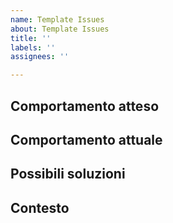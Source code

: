 ```yaml
---
name: Template Issues
about: Template Issues
title: ''
labels: ''
assignees: ''

---
```


## Comportamento atteso
<!--- In caso di bug, descrivi come ti aspetti che dovrebbe funzionare -->
<!--- In caso di feature, descrivi cosa si dovrebbe implementare -->


## Comportamento attuale
<!--- In caso di bug, descrivi cosa non sta funzionando -->
<!--- In caso di feature, suggerisci come dovrebbe cambiare il comportamento rispetto all'attuale -->


## Possibili soluzioni
<!--- Campo non obbligatorio, anche se ogni idea o suggerimento per la risoluzione della issue sono apprezzati -->


## Contesto
<!-- Se pertinente, aggiungi il sistema operativo, browser, ecc. e gli step per riprodurre il comportamento descritto -->
